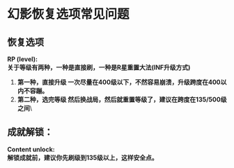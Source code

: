 # 幻影恢复选项常见问题

## **恢复选项**

**RP (level):**\
**关于等级有两种，一种是直接刷，一种是R星重置大法(INF升级方式)**

1. **第一种，直接升级 一次尽量在400级以下，不然容易崩溃，升级跨度在400以内不容蹦。**
2. **第二种，选完等级 然后换战局，然后就重置等级了，建议在跨度在135/500级之间**\


## **成就解锁：**

**Content unlock:**\
**解锁成就前，建议你先刷级到135级以上，这样安全点。**
